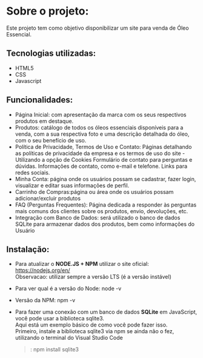 # Sobre o projeto:

Este projeto tem como objetivo disponibilizar um site para venda de Óleo Essencial.

## Tecnologias utilizadas:

 * HTML5
 * CSS
 * Javascript

## Funcionalidades:

 * Página Inicial: com apresentação da marca com os seus respectivos produtos em destaque.
 * Produtos: catálogo de todos os óleos essenciais disponíveis para a venda, com a sua respectiva
   foto e uma descrição detalhada do óleo, com o seu benefício de uso.
 * Política de Privacidade, Termos de Uso e Contato: Páginas detalhando as políticas de
   privacidade da empresa e os termos de uso do site - Utilizando a opção de Cookies
   Formulário de contato para perguntas e dúvidas.
   Informações de contato, como e-mail e telefone.
   Links para redes sociais.
 * Minha Conta: página onde os usuários possam se cadastrar, fazer login,
   visualizar e editar suas informações de perfil.
 * Carrinho de Compras:página ou área onde os usuários possam adicionar/excluir produtos
 * FAQ (Perguntas Frequentes): Página dedicada a responder às perguntas mais comuns dos
   clientes sobre os produtos, envio, devoluções, etc.
 * Integração com Banco de Dados: será utilizado o banco de dados SQLite para armazenar
   dados dos produtos, bem como informações do Usuário

## Instalação:

 * Para atualizar o **NODE.JS + NPM** utilizar o site oficial:
   https://nodejs.org/en/  
   Observacao: utilizar sempre a versão LTS (é a versão instável)

 * Para ver qual é a versão do Node:
   node -v
 * Versão da NPM:
   npm -v

 * Para fazer uma conexão com um banco de dados **SQLite** em JavaScript,
   você pode usar a biblioteca sqlite3.  
   Aqui está um exemplo básico de como você pode fazer isso.  
   Primeiro, instale a biblioteca sqlite3 via npm se ainda não o fez, utilizando o
   terminal do Visual Studio Code
   >: npm install sqlite3